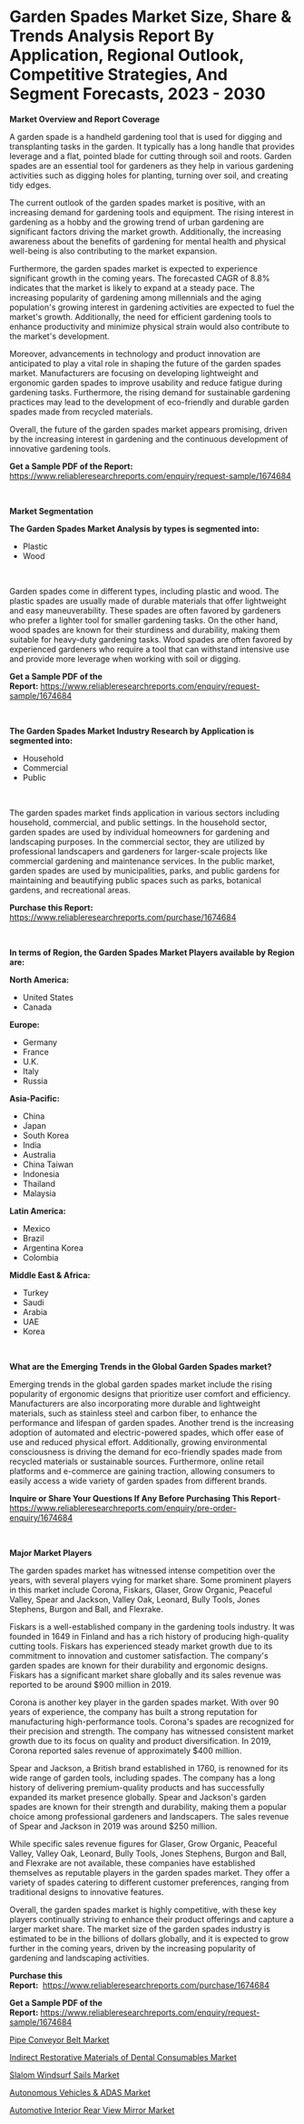 <p><h1>Garden Spades Market Size, Share & Trends Analysis Report By Application, Regional Outlook, Competitive Strategies, And Segment Forecasts, 2023 - 2030</h1></p><p><strong>Market Overview and Report Coverage</strong></p>
<p><p>A garden spade is a handheld gardening tool that is used for digging and transplanting tasks in the garden. It typically has a long handle that provides leverage and a flat, pointed blade for cutting through soil and roots. Garden spades are an essential tool for gardeners as they help in various gardening activities such as digging holes for planting, turning over soil, and creating tidy edges.</p><p>The current outlook of the garden spades market is positive, with an increasing demand for gardening tools and equipment. The rising interest in gardening as a hobby and the growing trend of urban gardening are significant factors driving the market growth. Additionally, the increasing awareness about the benefits of gardening for mental health and physical well-being is also contributing to the market expansion.</p><p>Furthermore, the garden spades market is expected to experience significant growth in the coming years. The forecasted CAGR of 8.8% indicates that the market is likely to expand at a steady pace. The increasing popularity of gardening among millennials and the aging population's growing interest in gardening activities are expected to fuel the market's growth. Additionally, the need for efficient gardening tools to enhance productivity and minimize physical strain would also contribute to the market's development.</p><p>Moreover, advancements in technology and product innovation are anticipated to play a vital role in shaping the future of the garden spades market. Manufacturers are focusing on developing lightweight and ergonomic garden spades to improve usability and reduce fatigue during gardening tasks. Furthermore, the rising demand for sustainable gardening practices may lead to the development of eco-friendly and durable garden spades made from recycled materials.</p><p>Overall, the future of the garden spades market appears promising, driven by the increasing interest in gardening and the continuous development of innovative gardening tools.</p></p>
<p><strong>Get a Sample PDF of the Report:</strong> <a href="https://www.reliableresearchreports.com/enquiry/request-sample/1674684">https://www.reliableresearchreports.com/enquiry/request-sample/1674684</a></p>
<p>&nbsp;</p>
<p><strong>Market Segmentation</strong></p>
<p><strong>The Garden Spades Market Analysis by types is segmented into:</strong></p>
<p><ul><li>Plastic</li><li>Wood</li></ul></p>
<p>&nbsp;</p>
<p><p>Garden spades come in different types, including plastic and wood. The plastic spades are usually made of durable materials that offer lightweight and easy maneuverability. These spades are often favored by gardeners who prefer a lighter tool for smaller gardening tasks. On the other hand, wood spades are known for their sturdiness and durability, making them suitable for heavy-duty gardening tasks. Wood spades are often favored by experienced gardeners who require a tool that can withstand intensive use and provide more leverage when working with soil or digging.</p></p>
<p><strong>Get a Sample PDF of the Report:</strong>&nbsp;<a href="https://www.reliableresearchreports.com/enquiry/request-sample/1674684">https://www.reliableresearchreports.com/enquiry/request-sample/1674684</a></p>
<p>&nbsp;</p>
<p><strong>The Garden Spades Market Industry Research by Application is segmented into:</strong></p>
<p><ul><li>Household</li><li>Commercial</li><li>Public</li></ul></p>
<p>&nbsp;</p>
<p><p>The garden spades market finds application in various sectors including household, commercial, and public settings. In the household sector, garden spades are used by individual homeowners for gardening and landscaping purposes. In the commercial sector, they are utilized by professional landscapers and gardeners for larger-scale projects like commercial gardening and maintenance services. In the public market, garden spades are used by municipalities, parks, and public gardens for maintaining and beautifying public spaces such as parks, botanical gardens, and recreational areas.</p></p>
<p><strong>Purchase this Report:</strong>&nbsp; <a href="https://www.reliableresearchreports.com/purchase/1674684">https://www.reliableresearchreports.com/purchase/1674684</a></p>
<p>&nbsp;</p>
<p><strong>In terms of Region, the Garden Spades Market Players available by Region are:</strong></p>
<p>
    <p> <strong> North America: </strong>
        <ul>
            <li>United States</li>
            <li>Canada</li>
        </ul>
        </p> 
    <p> <strong> Europe: </strong>
        <ul>
            <li>Germany</li>
            <li>France</li>
            <li>U.K.</li>
            <li>Italy</li>
            <li>Russia</li>
        </ul>
        </p> 
    <p> <strong> Asia-Pacific: </strong>
        <ul>
            <li>China</li>
            <li>Japan</li>
            <li>South Korea</li>
            <li>India</li>
            <li>Australia</li>
            <li>China Taiwan</li>
            <li>Indonesia</li>
            <li>Thailand</li>
            <li>Malaysia</li>
        </ul>
        </p> 
    <p> <strong> Latin America: </strong>
        <ul>
            <li>Mexico</li>
            <li>Brazil</li>
            <li>Argentina Korea</li>
            <li>Colombia</li>
        </ul>
        </p> 
    <p> <strong> Middle East & Africa: </strong>
        <ul>
            <li>Turkey</li>
            <li>Saudi</li>
            <li>Arabia</li>
            <li>UAE</li>
            <li>Korea</li>
        </ul>
    </p>
    </p>
<p>&nbsp;</p>
<p><strong>What are the Emerging Trends in the Global Garden Spades market?</strong></p>
<p><p>Emerging trends in the global garden spades market include the rising popularity of ergonomic designs that prioritize user comfort and efficiency. Manufacturers are also incorporating more durable and lightweight materials, such as stainless steel and carbon fiber, to enhance the performance and lifespan of garden spades. Another trend is the increasing adoption of automated and electric-powered spades, which offer ease of use and reduced physical effort. Additionally, growing environmental consciousness is driving the demand for eco-friendly spades made from recycled materials or sustainable sources. Furthermore, online retail platforms and e-commerce are gaining traction, allowing consumers to easily access a wide variety of garden spades from different brands.</p></p>
<p><strong>Inquire or Share Your Questions If Any Before Purchasing This Report</strong>- <a href="https://www.reliableresearchreports.com/enquiry/pre-order-enquiry/1674684">https://www.reliableresearchreports.com/enquiry/pre-order-enquiry/1674684</a></p>
<p>&nbsp;</p>
<p><strong>Major Market Players</strong></p>
<p><p>The garden spades market has witnessed intense competition over the years, with several players vying for market share. Some prominent players in this market include Corona, Fiskars, Glaser, Grow Organic, Peaceful Valley, Spear and Jackson, Valley Oak, Leonard, Bully Tools, Jones Stephens, Burgon and Ball, and Flexrake.</p><p>Fiskars is a well-established company in the gardening tools industry. It was founded in 1649 in Finland and has a rich history of producing high-quality cutting tools. Fiskars has experienced steady market growth due to its commitment to innovation and customer satisfaction. The company's garden spades are known for their durability and ergonomic designs. Fiskars has a significant market share globally and its sales revenue was reported to be around $900 million in 2019.</p><p>Corona is another key player in the garden spades market. With over 90 years of experience, the company has built a strong reputation for manufacturing high-performance tools. Corona's spades are recognized for their precision and strength. The company has witnessed consistent market growth due to its focus on quality and product diversification. In 2019, Corona reported sales revenue of approximately $400 million.</p><p>Spear and Jackson, a British brand established in 1760, is renowned for its wide range of garden tools, including spades. The company has a long history of delivering premium-quality products and has successfully expanded its market presence globally. Spear and Jackson's garden spades are known for their strength and durability, making them a popular choice among professional gardeners and landscapers. The sales revenue of Spear and Jackson in 2019 was around $250 million.</p><p>While specific sales revenue figures for Glaser, Grow Organic, Peaceful Valley, Valley Oak, Leonard, Bully Tools, Jones Stephens, Burgon and Ball, and Flexrake are not available, these companies have established themselves as reputable players in the garden spades market. They offer a variety of spades catering to different customer preferences, ranging from traditional designs to innovative features.</p><p>Overall, the garden spades market is highly competitive, with these key players continually striving to enhance their product offerings and capture a larger market share. The market size of the garden spades industry is estimated to be in the billions of dollars globally, and it is expected to grow further in the coming years, driven by the increasing popularity of gardening and landscaping activities.</p></p>
<p><strong>Purchase this Report:</strong>&nbsp;&nbsp;<a href="https://www.reliableresearchreports.com/purchase/1674684">https://www.reliableresearchreports.com/purchase/1674684</a></p>
<p></p>
<p><strong>Get a Sample PDF of the Report:</strong>&nbsp;<a href="https://www.reliableresearchreports.com/enquiry/request-sample/1674684">https://www.reliableresearchreports.com/enquiry/request-sample/1674684</a></p>
<p><p><a href="https://www.linkedin.com/pulse/pipe-conveyor-belt-market-insights-players-forecast-till/">Pipe Conveyor Belt Market</a></p><p><a href="https://medium.com/@jenniebrown07/indirect-restorative-materials-of-dental-consumables-market-competitive-analysis-market-trends-24a76c2abfd7">Indirect Restorative Materials of Dental Consumables Market</a></p><p><a href="https://medium.com/@janbogisich/slalom-windsurf-sails-market-trends-and-market-analysis-forecasted-for-period-2023-2030-43d6a633f2f4">Slalom Windsurf Sails Market</a></p><p><a href="https://www.linkedin.com/pulse/autonomous-vehicles-amp-adas-market-research-report-unlocks/">Autonomous Vehicles & ADAS Market</a></p><p><a href="https://www.linkedin.com/pulse/automotive-interior-rear-view-mirror-market-share-amp/">Automotive Interior Rear View Mirror Market</a></p></p>